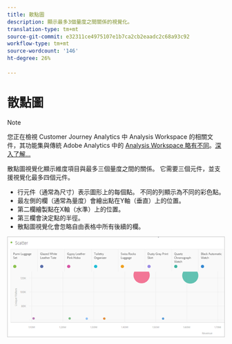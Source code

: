 ```yaml
---
title: 散點圖
description: 顯示最多3個量度之間關係的視覺化。
translation-type: tm+mt
source-git-commit: e32311ce4975107e1b7ca2cb2eaadc2c68a93c92
workflow-type: tm+mt
source-wordcount: '146'
ht-degree: 26%

---
```



# 散點圖

>[!NOTE]
>
>您正在檢視 Customer Journey Analytics 中 Analysis Workspace 的相關文件，其功能集與傳統 Adobe Analytics 中的 [Analysis Workspace 略有不同](https://docs.adobe.com/content/help/zh-Hant/analytics/analyze/analysis-workspace/home.html)。[深入了解...](/help/getting-started/cja-aa.md)

散點圖視覺化顯示維度項目與最多三個量度之間的關係。 它需要三個元件，並支援視覺化最多四個元件。

* 行元件（通常為尺寸）表示圖形上的每個點。 不同的列顯示為不同的彩色點。
* 最左側的欄（通常為量度）會繪出點在Y軸（垂直）上的位置。
* 第二欄繪製點在X軸（水準）上的位置。
* 第三欄會決定點的半徑。
* 散點圖視覺化會忽略自由表格中所有後續的欄。

![散點圖](assets/scatter.png)
